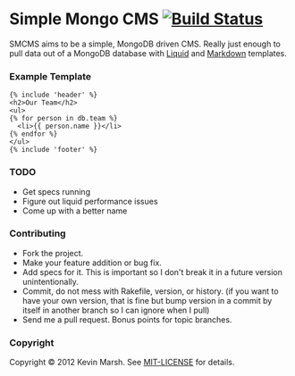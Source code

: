 Simple Mongo CMS [![Build Status](https://secure.travis-ci.org/willcodeforfoo/simple-mongo-cms.png)](http://travis-ci.org/willcodeforfoo/simple-mongo-cms)
================

SMCMS aims to be a simple, MongoDB driven CMS. Really just enough to pull data
out of a MongoDB database with [Liquid] and [Markdown] templates.

### Example Template

    {% include 'header' %}
    <h2>Our Team</h2>
    <ul>
    {% for person in db.team %}
      <li>{{ person.name }}</li>
    {% endfor %}
    </ul>
    {% include 'footer' %}

### TODO

* Get specs running
* Figure out liquid performance issues
* Come up with a better name

[Liquid]: https://github.com/Shopify/liquid
[Markdown]: http://daringfireball.net/projects/markdown/

### Contributing

- Fork the project.
- Make your feature addition or bug fix.
- Add specs for it. This is important so I don't break it in a future version unintentionally.
- Commit, do not mess with Rakefile, version, or history. (if you want to have your own version, that is fine but bump version in a commit by itself in another branch so I can ignore when I pull)
- Send me a pull request. Bonus points for topic branches.

### Copyright

Copyright © 2012 Kevin Marsh. See [MIT-LICENSE](http://github.com/willcodeforfoo/simple-mongo-cms/blob/master/MIT-LICENSE) for details.